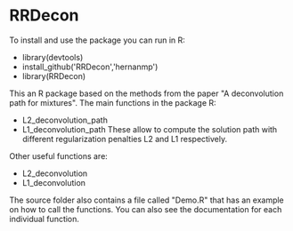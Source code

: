 # RRDecon

To install and use the package  you can run in R:
- library(devtools)
- install_github('RRDecon','hernanmp')
- library(RRDecon)

This an R package based on the methods from the paper "A deconvolution path for mixtures".  The main functions in the package R:
- L2_deconvolution_path
- L1_deconvolution_path
These allow to compute the solution path with different regularization penalties L2 and L1 respectively.  

Other useful functions are:
- L2_deconvolution
- L1_deconvolution

The source folder also contains a file called "Demo.R"  that has an example on how to call the functions. You can also  see the documentation for each individual function.

